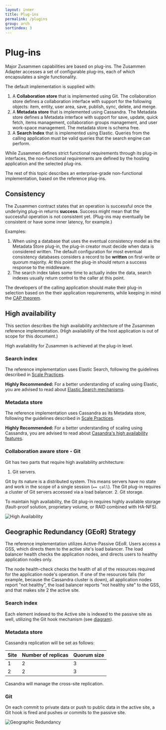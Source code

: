 ```yaml
---
layout: inner
title: Plug-ins
permalink: /plugins
group: arch
sortindex: 3
---
```

# Plug-ins

Major Zusammen capabilities are based on plug-ins. The Zusammen Adapter accesses a set of configurable plug-ins, each of which encapsulates a single functionality.

The default implementation is supplied with: 

1. A **Collaboration store** that is implemented using Git. The collaboration store defines a collaboration interface with support for the following objects: item, entity, user area, save, publish,
sync, delete, and merge. 
2. A **Metadata store** that is implemented using Cassandra. The Metadata store defines a Metadata interface with support for save, update, quick fetch, items
management, collaboration groups management, and user work-space management. The metadata store is schema free.
3. A **Search Index** that is implemented using Elastic. Queries from the calling application must be valid queries that the search engine can perform.

While Zusammen defines strict functional requirements through its plug-in interfaces, the non-functional requirements are defined by the hosting
application and the selected plug-ins. 

The rest of this topic describes an enterprise-grade non-functional implementation, based on the reference plug-ins.

## Consistency

The Zusammen contract states that an operation is successful once the underlying plug-in returns **success**. Success might mean that the successful operation is not consistent yet. (Plug-ins may eventually be consistent or have some inner latency, for example.) 

Examples: 

1. When using a database that uses the eventual consistency model as the Metadata Store plug-in, the plug-in creator must decide when data is considered written. The default configuration for most eventual consistency databases considers a record to be **written** on first-write or quorum majority. At
this point the plug-in should return a success response to the middleware.
2. The search index takes some time to actually index the data, search indexes usually return control to the caller at this point.

The developers of the calling application should make their plug-in selection based on the their application requirements, while keeping in mind the [CAP
theorem](https://en.wikipedia.org/wiki/CAP_theorem).

## High availability

This section describes the high availability architecture of the Zusammen reference implementation. (High availability of the host application is out of scope for this document.)

High availability for Zusammen is achieved at the plug-in level.  

### Search index

The reference implementation uses Elastic Search, following the guidelines described in [Scale Practices](engineeringGuidelines).

**Highly Recommended:** For a better understanding of scaling using Elastic, you are advised to read about [Elastic Search mechanisms](https://www.elastic.co/guide/en/elasticsearch/guide/current/distributed-cluster.html).

### Metadata store

The reference implementation uses Cassandra as its Metadata store, following the guidelines described in [Scale Practices](engineeringGuidelines). 

**Highly Recommended:** For a better understanding of scaling using Cassandra, you are advised to read about [Casandra's high availability features](http://cassandra.apache.org/doc/latest/operating/topo_changes.html).

### Collaboration aware store - Git

Git has two parts that require high availability architecture:
1. Git servers. 

 Git by its nature is a distributed system. This means servers have no state and work in the scope of a single session (`== call`). The Git plug-in requires a
cluster of Git servers accessed via a load balancer.
2. Git storage.  

 To maintain high availability, the Git plug-in requires highly available storage (fault-proof solution, proprietary volume, or RAID combined
with HA-NFS).

![High Availability](images/high_availability.png)

## Geographic Redundancy (GEoR) Strategy

The reference implementation utilizes Active-Passive GEoR. Users access a GSS, which directs them to the active site's load balancer.
The load balancer health checks the application nodes, and directs users to healthy application nodes only. 

The node health-check checks the health of all of the resources required for the application node's operation. If one of the resources fails
(for example, because the Cassandra cluster is down), all application nodes report "not healthy", the load balancer reports "not healthy site" to the GSS, and that makes site 2 the active site.



### Search index

Each element indexed to the Active site is indexed to the passive site as well, utilizing the Git hook mechanism (see [diagram](images/geor.png)).

### Metadata store

Cassandra replication will be set as follows: 

| Site | Number of replicas | Quorum size |
|------|--------------------|-------------|
| 1    | 2                  | 3           |
| 2    | 2                  | 3           |

Casandra will manage the cross-site replication.

### Git

On each commit to private data or push to public data in the active site, a Git hook is fired and pushes or commits to the passive site. 

![Geographic Redundancy](images/geor.png)
